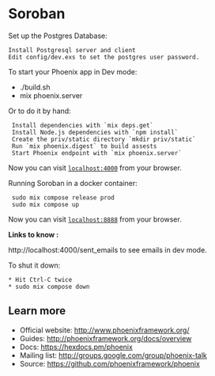 # Soroban

Set up the Postgres Database:

    Install Postgresql server and client
    Edit config/dev.exs to set the postgres user password.

To start your Phoenix app in Dev mode:

  * ./build.sh
  * mix phoenix.server

Or to do it by hand:

     Install dependencies with `mix deps.get`
     Install Node.js dependencies with `npm install`
     Create the priv/static directory `mkdir priv/static`
     Run `mix phoenix.digest` to build assests
     Start Phoenix endpoint with `mix phoenix.server`

Now you can visit [`localhost:4000`](http://localhost:4000) from your browser.

Running Soroban in a docker container:
    
     sudo mix compose release prod
     sudo mix compose up

Now you can visit [`localhost:8888`](http://localhost:8888) from your browser.

**Links to know :**

http://localhost:4000/sent_emails to see emails in dev mode.


To shut it down:

    * Hit Ctrl-C twice
    * sudo mix compose down


## Learn more

  * Official website: http://www.phoenixframework.org/
  * Guides: http://phoenixframework.org/docs/overview
  * Docs: https://hexdocs.pm/phoenix
  * Mailing list: http://groups.google.com/group/phoenix-talk
  * Source: https://github.com/phoenixframework/phoenix
